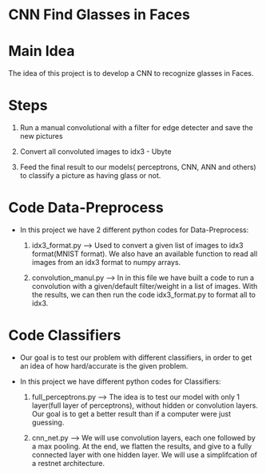 # CNN Find Glasses in Faces

# Main Idea

The idea of this project is to develop a CNN to recognize glasses in Faces.

# Steps

1) Run a manual convolutional with a filter for edge detecter and save the new pictures

2) Convert all convoluted images to idx3 - Ubyte 

3) Feed the final result to our models( perceptrons, CNN, ANN and others) to classify a picture as having glass or not.


# Code Data-Preprocess

* In this project we have 2 different python codes for Data-Preprocess:

  1) idx3_format.py --> Used to convert a given list of images to idx3 format(MNIST format). We also have an available function to read all images from an idx3 format to numpy arrays.

  2) convolution_manul.py --> In in this file we have built a code to run a convolution with a given/default filter/weight in a list of images. With the results, we can then run the code idx3_format.py to format all to idx3.


# Code Classifiers

* Our goal is to test our problem with different classifiers, in order to get an idea of how hard/accurate is the given problem. 

* In this project we have different python codes for Classifiers:

  1) full_perceptrons.py --> The idea is to test our model with only 1 layer(full layer of perceptrons), without hidden or convolution layers. Our goal is to get a better result than if a computer were just guessing.

  2) cnn_net.py --> We will use convolution layers, each one followed by a max pooling. At the end, we flatten the results, and give to a fully connected layer with one hidden layer. We will use a simplifcation of a restnet architecture.